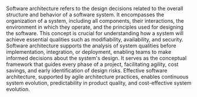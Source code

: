 Software architecture refers to the design decisions related to the overall structure and behavior of a software system. It encompasses the organization of a system, including all components, their interactions, the environment in which they operate, and the principles used for designing the software. This concept is crucial for understanding how a system will achieve essential qualities such as modifiability, availability, and security. Software architecture supports the analysis of system qualities before implementation, integration, or deployment, enabling teams to make informed decisions about the system's design. It serves as the conceptual framework that guides every phase of a project, facilitating agility, cost savings, and early identification of design risks. Effective software architecture, supported by agile architecture practices, enables continuous system evolution, predictability in product quality, and cost-effective system evolution.